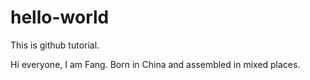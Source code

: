 # hello-world
This is github tutorial.

Hi everyone,
I am Fang. Born in China and assembled in mixed places.
